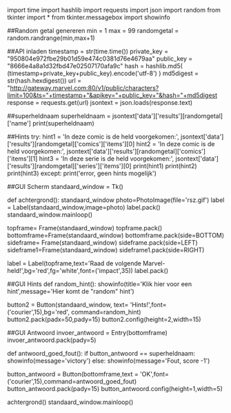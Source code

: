 import time
import hashlib
import requests
import json
import random
from tkinter import *
from tkinter.messagebox import showinfo


##Random getal genereren
min = 1
max = 99
randomgetal = random.randrange(min,max+1)


##API inladen
timestamp = str(time.time())
private_key = "950804e972fbe29b01d59e474c0381d76e4679aa"
public_key = "8666e4a8a1d32fbd47e02507170afa9c"
hash = hashlib.md5( (timestamp+private_key+public_key).encode('utf-8') )
md5digest = str(hash.hexdigest())
url = "http://gateway.marvel.com:80/v1/public/characters?limit=100&ts="+timestamp+"&apikey="+public_key+"&hash="+md5digest
response = requests.get(url)
jsontext = json.loads(response.text)


##superheldnaam
superheldnaam = jsontext['data']['results'][randomgetal]['name']
print(superheldnaam)

##Hints
try:
    hint1 = 'In deze comic is de held voorgekomen:', jsontext['data']['results'][randomgetal]['comics']['items'][0]
    hint2 = 'In deze comic is de held voorgekomen:', jsontext['data']['results'][randomgetal]['comics']['items'][1]
    hint3 = 'In deze serie is de held voorgekomen:', jsontext['data']['results'][randomgetal]['series']['items'][0]
    print(hint1)
    print(hint2)
    print(hint3)
except:
    print('error, geen hints mogelijk')


##GUI Scherm
standaard_window = Tk()

def achtergrond():
    standaard_window
    photo=PhotoImage(file='rsz.gif')
    label = Label(standaard_window,image=photo)
    label.pack()
    standaard_window.mainloop()

topframe= Frame(standaard_window)
topframe.pack()
bottomframe=Frame(standaard_window)
bottomframe.pack(side=BOTTOM)
sideframe= Frame(standaard_window)
sideframe.pack(side=LEFT)
sideframe1=Frame(standaard_window)
sideframe1.pack(side=RIGHT)

label = Label(topframe,text='Raad de volgende Marvel-held!',bg='red',fg='white',font=('impact',35))
label.pack()


##GUI Hints
def random_hint():
    showinfo(title='Klik hier voor een hint',message='Hier komt de "random" hint')

button2 = Button(standaard_window, text= 'Hints!',font=('courier',15),bg='red', command=random_hint)
button2.pack(padx=50,pady=15)
button2.config(height=2,width=15)


##GUI Antwoord
invoer_antwoord = Entry(bottomframe)
invoer_antwoord.pack(pady=5)

def antwoord_goed_fout():
    if button_antwoord == superheldnaam:
        showinfo(message='victory')
    else:
        showinfo(message='Fout, score -1')

button_antwoord = Button(bottomframe,text = 'OK',font=('courier',15),command=antwoord_goed_fout)
button_antwoord.pack(pady=15)
button_antwoord.config(height=1,width=5)

achtergrond()
standaard_window.mainloop()

